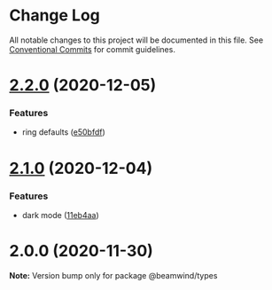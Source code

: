 # Change Log

All notable changes to this project will be documented in this file.
See [Conventional Commits](https://conventionalcommits.org) for commit guidelines.

# [2.2.0](https://github.com/kenoxa/beamwind/compare/@beamwind/types@2.1.0...@beamwind/types@2.2.0) (2020-12-05)

### Features

- ring defaults ([e50bfdf](https://github.com/kenoxa/beamwind/commit/e50bfdf1edf3dfb2421b4d9ab3a73d09eb1da475))

# [2.1.0](https://github.com/kenoxa/beamwind/compare/@beamwind/types@2.0.0...@beamwind/types@2.1.0) (2020-12-04)

### Features

- dark mode ([11eb4aa](https://github.com/kenoxa/beamwind/commit/11eb4aafefb815d5afcd8238935bc48d4094df14))

# 2.0.0 (2020-11-30)

**Note:** Version bump only for package @beamwind/types
